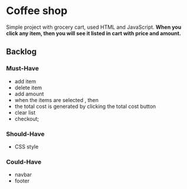 # Coffee shop

Simple project with grocery cart, used HTML and JavaScript.
**When you click any item, then you will see it listed in cart with price and amount.**

## Backlog

### Must-Have

- add item
- delete item
- add amount
- when the items are selected , then
- the total cost is generated by clicking the total cost button
- clear list
- checkout;


### Should-Have

- CSS style

### Could-Have

- navbar
- footer
